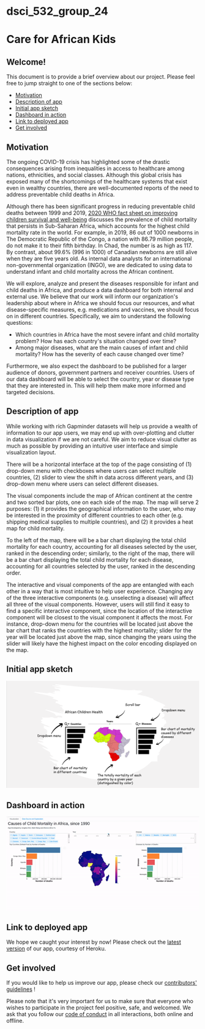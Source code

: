 # dsci_532_group_24 

# Care for African Kids

## Welcome!

This document is to provide a brief overview about our project. Please feel free to jump straight to one of the sections below:

- [Motivation](#motivation)
- [Description of app](#description-of-app)
- [Initial app sketch](#initial-app-sketch)
- [Dashboard in action](#dashboard-in-action)
- [Link to deployed app](#link-to-deployed-app)
- [Get involved](#get-involved)

## Motivation

The ongoing COVID-19 crisis has highlighted some of the drastic consequences arising from inequalities in access to healthcare among nations, ethnicities, and social classes. Although this global crisis has exposed many of the shortcomings of the healthcare systems that exist even in wealthy countries, there are well-documented reports of the need to address preventable child deaths in Africa. 

Although there has been significant progress in reducing preventable child deaths between 1999 and 2019, [2020 WHO fact sheet on improving children survival and well-being](https://www.who.int/en/news-room/fact-sheets/detail/children-reducing-mortality) discusses the prevalence of child mortality that persists in Sub-Saharan Africa, which accounts for the highest child mortality rate in the world. For example, in 2019, 86 out of 1000 newborns in The Democratic Republic of the Congo, a nation with 86.79 million people, do not make it to their fifth birthday. In Chad, the number is as high as 117. By contrast, about 99.6% (996 in 1000) of Canadian newborns are still alive when they are five years old. As internal data analysts for an international non-governmental organization (INGO), we are dedicated to using data to understand infant and child mortality across the African continent. 

We will explore, analyze and present the diseases responsible for infant and child deaths in Africa, and produce a data dashboard for both internal and external use. We believe that our work will inform our organization's leadership about where in Africa we should focus our resources, and what disease-specific measures, e.g. medications and vaccines, we should focus on in different countries. Specifically, we aim to understand the following questions: 

 - Which countries in Africa have the most severe infant and child mortality problem? How has each country's situation changed over time?
 - Among major diseases, what are the main causes of infant and child mortality? How has the severity of each cause changed over time?

Furthermore, we also expect the dashboard to be published for a larger audience of donors, government partners and receiver countries. Users of our data dashboard will be able to select the country, year or disease type that they are interested in. This will help them make more informed and targeted decisions. 

## Description of app

While working with rich Gapminder datasets will help us provide a wealth of information to our app users, we may end up with over-plotting and clutter in data visualization if we are not careful. We aim to reduce visual clutter as much as possible by providing an intuitive user interface and simple visualization layout.

There will be a horizontal interface at the top of the page consisting of (1) drop-down menu with checkboxes where users can select multiple countries, (2) slider to view the shift in data across different years, and (3) drop-down menu where users can select different diseases. 

The visual components include the map of African continent at the centre and two sorted bar plots, one on each side of the map. The map will serve 2 purposes: (1) it provides the geographical information to the user, who may be interested in the proximity of different countries to each other (e.g. shipping medical supplies to multiple countries), and (2) it provides a heat map for child mortality.
 
To the left of the map, there will be a bar chart displaying the total child mortality for each country, accounting for all diseases selected by the user, ranked in the descending order; similarly, to the right of the map, there will be a bar chart displaying the total child mortality for each disease, accounting for all countries selected by the user, ranked in the descending order. 

The interactive and visual components of the app are entangled with each other in a way that is most intuitive to help user experience. Changing any of the three interactive components (e.g. unselecting a disease) will affect all three of the visual components. However, users will still find it easy to find a specific interactive component, since the location of the interactive component will be closest to the visual component it affects the most. For instance, drop-down menu for the countries will be located just above the bar chart that ranks the countries with the highest mortality; slider for the year will be located just above the map, since changing the years using the slider will likely have the highest impact on the color encoding displayed on the map.

## Initial app sketch
![App sketch](app_sketch.PNG)

## Dashboard in action
![App animation](app.gif)

## Link to deployed app

We hope we caught your interest by now! Please check out the [latest version](https://african-children-health-app.herokuapp.com/) of our app, courtesy of Heroku.

## Get involved
If you would like to help us improve our app, please check our [contributors' guidelines](CONTRIBUTING.md) !

Please note that it's very important for us to make sure that everyone who wishes to participate in the project feel positive, safe, and welcomed. We ask that you follow our [code of conduct](CODE_OF_CONDUCT.md) in all interactions, both online and offline.

